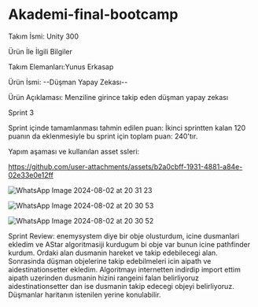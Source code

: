 # Akademi-final-bootcamp
Takım İsmi: Unity 300

Ürün İle İlgili Bilgiler

Takım Elemanları:Yunus Erkasap

Ürün İsmi: --Düşman Yapay Zekası--

Ürün Açıklaması: Menziline girince takip eden düşman yapay zekası 

Sprint 3

Sprint içinde tamamlanması tahmin edilen puan: İkinci sprintten kalan 120 puanın da eklenmesiyle bu sprint için toplam puan: 240'tır.

Yapım aşaması ve kullanılan asset ssleri: 


https://github.com/user-attachments/assets/b2a0cbff-1931-4881-a84e-02e33e0e12ff

![WhatsApp Image 2024-08-02 at 20 31 23](https://github.com/user-attachments/assets/0fb87df5-a921-42cb-a307-7b23aad05040)

![WhatsApp Image 2024-08-02 at 20 30 53](https://github.com/user-attachments/assets/82067449-22df-48b7-96f7-6d4fb3a393d1)

![WhatsApp Image 2024-08-02 at 20 30 52](https://github.com/user-attachments/assets/f6fa2d22-6487-424c-b4e3-14c0e5fcf283)

Sprint Review: enemysystem diye bir obje olusturdum, icine dusmanlari ekledim ve AStar algoritmasiji kurdugum bi obje var bunun icine pathfinder kurdum. Ordaki alan dusmanin hareket ve takip edebilecegi alan. Sonrasinda düşman objelerine takip edebilmeleri icin aipath ve aidestinationsetter ekledim. Algoritmayı internetten indirdip import ettim aipath uzerinden dusmanin hizini rangeini falan belirliyoruz aidestinationsetter dan ise dusmanin takip edecegi objeyi belirliyoruz. Düşmanlar haritanın istenilen yerine konulabilir.

